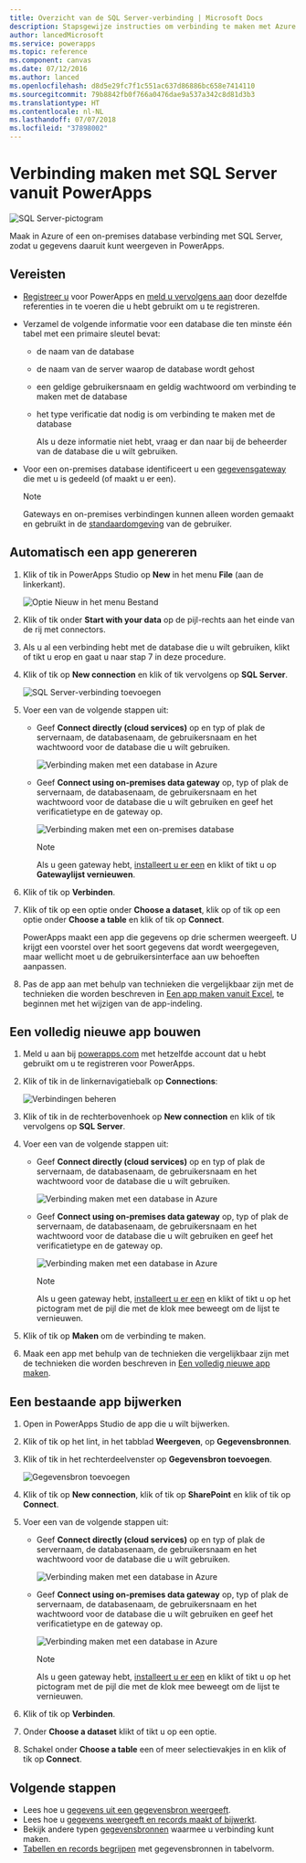```yaml
---
title: Overzicht van de SQL Server-verbinding | Microsoft Docs
description: Stapsgewijze instructies om verbinding te maken met Azure SQL of een on-premises SQL Server-database
author: lancedMicrosoft
ms.service: powerapps
ms.topic: reference
ms.component: canvas
ms.date: 07/12/2016
ms.author: lanced
ms.openlocfilehash: d8d5e29fc7f1c551ac637d86886bc658e7414110
ms.sourcegitcommit: 79b8842fb0f766a0476dae9a537a342c8d81d3b3
ms.translationtype: HT
ms.contentlocale: nl-NL
ms.lasthandoff: 07/07/2018
ms.locfileid: "37898002"
---
```

# <a name="connect-to-sql-server-from-powerapps"></a>Verbinding maken met SQL Server vanuit PowerApps
![SQL Server-pictogram](./media/connection-azure-sqldatabase/sqlicon.png)

Maak in Azure of een on-premises database verbinding met SQL Server, zodat u gegevens daaruit kunt weergeven in PowerApps.

## <a name="prerequisites"></a>Vereisten

* [Registreer u](../../signup-for-powerapps.md) voor PowerApps en [meld u vervolgens aan](http://web.powerapps.com) door dezelfde referenties in te voeren die u hebt gebruikt om u te registreren.
* Verzamel de volgende informatie voor een database die ten minste één tabel met een primaire sleutel bevat:
  
  * de naam van de database
  * de naam van de server waarop de database wordt gehost
  * een geldige gebruikersnaam en geldig wachtwoord om verbinding te maken met de database
  * het type verificatie dat nodig is om verbinding te maken met de database
    
    Als u deze informatie niet hebt, vraag er dan naar bij de beheerder van de database die u wilt gebruiken.
* Voor een on-premises database identificeert u een [gegevensgateway](../gateway-management.md) die met u is gedeeld (of maakt u er een).
  
    > [!NOTE]
  > Gateways en on-premises verbindingen kunnen alleen worden gemaakt en gebruikt in de [standaardomgeving](../working-with-environments.md) van de gebruiker.

## <a name="generate-an-app-automatically"></a>Automatisch een app genereren
1. Klik of tik in PowerApps Studio op **New** in het menu **File** (aan de linkerkant).
   
    ![Optie Nieuw in het menu Bestand](./media/connection-azure-sqldatabase/file-new.png)
2. Klik of tik onder **Start with your data** op de pijl-rechts aan het einde van de rij met connectors.
3. Als u al een verbinding hebt met de database die u wilt gebruiken, klikt of tikt u erop en gaat u naar stap 7 in deze procedure.
4. Klik of tik op **New connection** en klik of tik vervolgens op **SQL Server**.
   
    ![SQL Server-verbinding toevoegen](./media/connection-azure-sqldatabase/add-sql-connection.png)
5. Voer een van de volgende stappen uit:
   
   * Geef **Connect directly (cloud services)** op en typ of plak de servernaam, de databasenaam, de gebruikersnaam en het wachtwoord voor de database die u wilt gebruiken.
     
       ![Verbinding maken met een database in Azure](./media/connection-azure-sqldatabase/connect-azure.png)
   * Geef **Connect using on-premises data gateway** op, typ of plak de servernaam, de databasenaam, de gebruikersnaam en het wachtwoord voor de database die u wilt gebruiken en geef het verificatietype en de gateway op.
     
       ![Verbinding maken met een on-premises database](./media/connection-azure-sqldatabase/connect-onprem.png)
     
       > [!NOTE]
     > Als u geen gateway hebt, [installeert u er een](../gateway-reference.md) en klikt of tikt u op **Gatewaylijst vernieuwen**.
6. Klik of tik op **Verbinden**.
7. Klik of tik op een optie onder **Choose a dataset**, klik op of tik op een optie onder **Choose a table** en klik of tik op **Connect**.
   
    PowerApps maakt een app die gegevens op drie schermen weergeeft. U krijgt een voorstel over het soort gegevens dat wordt weergegeven, maar wellicht moet u de gebruikersinterface aan uw behoeften aanpassen.
8. Pas de app aan met behulp van technieken die vergelijkbaar zijn met de technieken die worden beschreven in [Een app maken vanuit Excel](../get-started-create-from-data.md), te beginnen met het wijzigen van de app-indeling.

## <a name="build-an-app-from-scratch"></a>Een volledig nieuwe app bouwen
1. Meld u aan bij [powerapps.com](https://web.powerapps.com) met hetzelfde account dat u hebt gebruikt om u te registreren voor PowerApps.
2. Klik of tik in de linkernavigatiebalk op **Connections**:  
   
    ![Verbindingen beheren](./media/connection-azure-sqldatabase/manage-connections.png)
3. Klik of tik in de rechterbovenhoek op **New connection** en klik of tik vervolgens op **SQL Server**.
4. Voer een van de volgende stappen uit:
   
   * Geef **Connect directly (cloud services)** op en typ of plak de servernaam, de databasenaam, de gebruikersnaam en het wachtwoord voor de database die u wilt gebruiken.
     
       ![Verbinding maken met een database in Azure](./media/connection-azure-sqldatabase/connect-azure-portal.png)
   * Geef **Connect using on-premises data gateway** op, typ of plak de servernaam, de databasenaam, de gebruikersnaam en het wachtwoord voor de database die u wilt gebruiken en geef het verificatietype en de gateway op.
     
       ![Verbinding maken met een database in Azure](./media/connection-azure-sqldatabase/connect-onprem-portal.png)
     
       > [!NOTE]
     > Als u geen gateway hebt, [installeert u er een](../gateway-reference.md) en klikt of tikt u op het pictogram met de pijl die met de klok mee beweegt om de lijst te vernieuwen.
5. Klik of tik op **Maken** om de verbinding te maken.
6. Maak een app met behulp van de technieken die vergelijkbaar zijn met de technieken die worden beschreven in [Een volledig nieuwe app maken](../get-started-create-from-blank.md).

## <a name="update-an-existing-app"></a>Een bestaande app bijwerken
1. Open in PowerApps Studio de app die u wilt bijwerken.
2. Klik of tik op het lint, in het tabblad **Weergeven**, op **Gegevensbronnen**.
3. Klik of tik in het rechterdeelvenster op **Gegevensbron toevoegen**.
   
    ![Gegevensbron toevoegen](./media/connection-azure-sqldatabase/add-data-source.png)
4. Klik of tik op **New connection**, klik of tik op **SharePoint** en klik of tik op **Connect**.
5. Voer een van de volgende stappen uit:
   
   * Geef **Connect directly (cloud services)** op en typ of plak de servernaam, de databasenaam, de gebruikersnaam en het wachtwoord voor de database die u wilt gebruiken.
     
       ![Verbinding maken met een database in Azure](./media/connection-azure-sqldatabase/connect-azure-fromblank.png)
   * Geef **Connect using on-premises data gateway** op, typ of plak de servernaam, de databasenaam, de gebruikersnaam en het wachtwoord voor de database die u wilt gebruiken en geef het verificatietype en de gateway op.
     
       ![Verbinding maken met een database in Azure](./media/connection-azure-sqldatabase/connect-onprem-fromblank.png)
     
       > [!NOTE]
     > Als u geen gateway hebt, [installeert u er een](../gateway-reference.md) en klikt of tikt u op het pictogram met de pijl die met de klok mee beweegt om de lijst te vernieuwen.
6. Klik of tik op **Verbinden**.
7. Onder **Choose a dataset** klikt of tikt u op een optie.
8. Schakel onder **Choose a table** een of meer selectievakjes in en klik of tik op **Connect**.

## <a name="next-steps"></a>Volgende stappen
* Lees hoe u [gegevens uit een gegevensbron weergeeft](../add-gallery.md).
* Lees hoe u [gegevens weergeeft en records maakt of bijwerkt](../add-form.md).
* Bekijk andere typen [gegevensbronnen](../connections-list.md) waarmee u verbinding kunt maken.  
* [Tabellen en records begrijpen](../working-with-tables.md) met gegevensbronnen in tabelvorm.

<!--NotAvailableYet
## View the available functions ##
This connection includes the following functions:

| Function Name |  Description |
| --- | --- |
|[GetItems](connection-azure-sqldatabase.md#getitems) | Retrieves rows from a SQL table |
|[PostItem](connection-azure-sqldatabase.md#postitem) | Inserts a new row into a SQL table |
|[GetItem](connection-azure-sqldatabase.md#getitem) | Retrieves a single row from a SQL table |
|[DeleteItem](connection-azure-sqldatabase.md#deleteitem) | Deletes a row from a SQL table |
|[PatchItem](connection-azure-sqldatabase.md#patchitem) | Updates an existing row in a SQL table |
|[GetTables](connection-azure-sqldatabase.md#gettables) | Retrieves tables from a SQL database |

### GetItems
Get rows: Retrieves rows from a SQL table

#### Input properties

| Name| Data Type|Required|Description|
| ---|---|---|---|
|table|string|yes|Name of SQL table|
|$skip|integer|no|Number of entries to skip (default = 0)|
|$top|integer|no|Maximum number of entries to retrieve (default = 256)|
|$filter|string|no|An ODATA filter query to restrict the number of entries|
|$orderby|string|no|An ODATA orderBy query for specifying the order of entries|

### PostItem
Insert row: Inserts a new row into a SQL table

#### Input properties

| Name| Data Type|Required|Description|
| ---|---|---|---|
|table|string|yes|Name of SQL table|
|item| |yes|Row to insert into the specified table in SQL|

#### Output properties

| Property Name | Data Type | Required | Description |
|---|---|---|---|
|value|array|No | |


### GetItem
Get row: Retrieves a single row from a SQL table

#### Input properties

| Name| Data Type|Required|Description|
| ---|---|---|---|
|table|string|yes|Name of SQL table|
|id|string|yes|Unique identifier of the row to retrieve|

#### Output properties

| Property Name | Data Type | Required | Description |
|---|---|---|---|
|ItemInternalId|string|No | |


### DeleteItem
Delete row: Deletes a row from a SQL table

#### Input properties

| Name| Data Type|Required|Description|
| ---|---|---|---|
|table|string|yes|Name of SQL table|
|id|string|yes|Unique identifier of the row to delete|

#### Output properties
None.

### PatchItem
Update row: Updates an existing row in a SQL table

#### Input properties

| Name| Data Type|Required|Description|
| ---|---|---|---|
|table|string|yes|Name of SQL table|
|id|string|yes|Unique identifier of the row to update|
|item| |yes|Row with updated values|

#### Output properties

| Property Name | Data Type | Required | Description |
|---|---|---|---|
|ItemInternalId|string|No | &nbsp; |


### GetTables
Get tables: Retrieves tables from a SQL database

#### Input properties
None.

#### Output properties

| Property Name | Data Type | Required | Description |
|---|---|---|---|
|value|array|No | Can output the Name and DisplayName properties |

### ExecuteProcedure
Execute stored procedure: Executes a stored procedure in SQL

#### Input properties

| Name| Data Type|Required|Description|
| ---|---|---|---|
|procedure|string|yes|Procedure name|
|parameters| |yes|Input parameters|

#### Output properties
Result of the stored procedure execution.

| Property Name | Data Type | Required | Description |
|---|---|---|---|
|OutputParameters|object|No | Output parameter values |
|ReturnCode|integer|No | Return code of a procedure |
|ResultSets|object|No | Result sets|

-->
